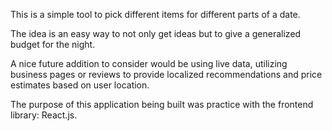 This is a simple tool to pick different items for different parts of a date.

The idea is an easy way to not only get ideas but to give a generalized budget for the night.

A nice future addition to consider would be using live data, utilizing business pages or reviews to provide localized recommendations and price estimates based on user location.

The purpose of this application being built was practice with the frontend library: React.js.
